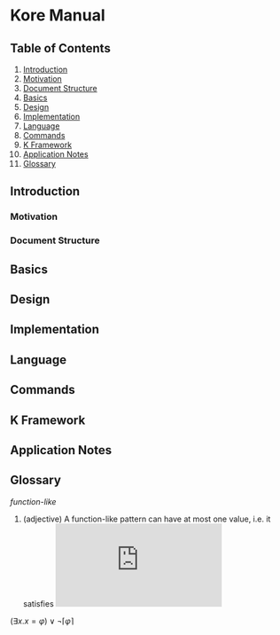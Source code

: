 # Kore Manual

## Table of Contents
1. [Introduction]()
  1. [Motivation]()
  1. [Document Structure]()
2. [Basics]()
3. [Design]()
3. [Implementation]()
4. [Language]()
5. [Commands]()
6. [K Framework]()
7. [Application Notes]()
8. [Glossary]()

## Introduction
### Motivation
### Document Structure
## Basics
## Design
## Implementation
## Language
## Commands
## K Framework
## Application Notes
## Glossary
*function-like*
  1. (adjective) A function-like pattern can have at most one value, i.e. it satisfies ![equation](https://latex.codecogs.com/gif.latex?%28%5Cexists%20x%20.%20x%20%3D%20%5Cvarphi%20%29%20%5Cvee%20%5Cneg%20%5Clceil%20%5Cvarphi%20%5Crceil)

$(\exists x . x = \varphi ) \vee \neg \lceil \varphi \rceil$
